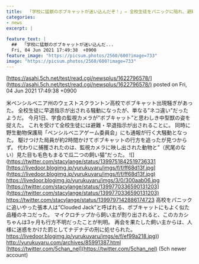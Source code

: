 ```yaml
---
title:  「学校に猛獣のボブキャットが迷い込んだぞ！」⇒ 全校生徒をパニックに陥れ、避難命令が出る騒ぎに ⇒ よく似た普通の猫でした  
categories:
- news
excerpt: |
  
feature_text: |
  ##  「学校に猛獣のボブキャットが迷い込んだ...
  Fri, 04 Jun 2021 17:49:38  +0900
feature_image: "https://picsum.photos/2560/600?image=733"
image: "https://picsum.photos/2560/600?image=733"
---
```


[https://asahi.5ch.net/test/read.cgi/newsplus/1622796578/](https://asahi.5ch.net/test/read.cgi/newsplus/1622796578/)
posted on Fri, 04 Jun 2021 17:49:38  +0900

<!--more-->

米ペンシルベニア州のウェストスクラントン高校でボブキャット出現騒ぎがあった。 全校生徒に早退指示が出される騒動になったが、単なる”ネコ違い”だったようだ。 今月1日、学食の監視カメラが”ボブキャット”と思わしき中型獣の姿を捉えた。 これを受けて全校生徒には避難・早退指示が出されることに。 同時に野生動物保護局「ペンシルベニアゲーム委員会」にも通報が行く大騒動となった。 駆けつけた局員が約2時間かけてボブキャットの行方を追ったが見つからず。 代わりに捕獲されたのは、監視カメラに映し出された動物と”（尻尾のない）見た目も毛色もまるで瓜二つの飼い猫”だった。 ![](https://twitter.com/stacylange/status/1399751842519736331 [https://livedoor.blogimg.jp/yurukuyaru/imgs/f/f/ff68d13f.jpg](https://livedoor.blogimg.jp/yurukuyaru/imgs/f/f/ff68d13f.jpg) https://livedoor.blogimg.jp/yurukuyaru/imgs/3/0/300aab06.jpg [https://twitter.com/stacylange/status/1399770336590131203](https://twitter.com/stacylange/status/1399770336590131203) https://twitter.com/stacylange/status/1399797142886174723 高校をパニックに追いやった張本人は”Clouded Jack”と呼ばれる、ボブキャットにもよく似た品種のネコだった。 マイクロチップから飼い主が割り出されると、このカカシちゃんは3ヶ月も行方不明だったことが判明。 再会を果たした飼い主からは、人様に迷惑をかけた罰としてナデナデの刑に処せられた。 [https://livedoor.blogimg.jp/yurukuyaru/imgs/e/f/ef99a218.jpg)](https://livedoor.blogimg.jp/yurukuyaru/imgs/e/f/ef99a218.jpg)) http://yurukuyaru.com/archives/85991387.html [https://twitter.com/5chan_nel](https://twitter.com/5chan_nel) (5ch newer account)
